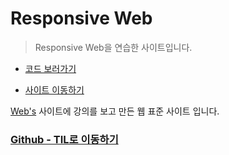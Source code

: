# Responsive Web

> Responsive Web을 연습한 사이트입니다.

- [코드 보러가기](https://engus93.github.io/responsiveWebBasic/)

- [사이트 이동하기](https://engus93.github.io/responsiveWebBasic/)

[Web's](https://webzz.tistory.com/) 사이트에 강의를 보고 만든 웹 표준 사이트 입니다.

### [Github - TIL로 이동하기](https://github.com/engus93/TIL)